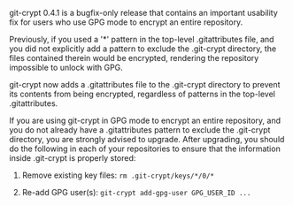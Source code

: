 git-crypt 0.4.1 is a bugfix-only release that contains an important
usability fix for users who use GPG mode to encrypt an entire repository.

Previously, if you used a '*' pattern in the top-level .gitattributes
file, and you did not explicitly add a pattern to exclude the .git-crypt
directory, the files contained therein would be encrypted, rendering
the repository impossible to unlock with GPG.

git-crypt now adds a .gitattributes file to the .git-crypt directory
to prevent its contents from being encrypted, regardless of patterns in
the top-level .gitattributes.

If you are using git-crypt in GPG mode to encrypt an entire repository,
and you do not already have a .gitattributes pattern to exclude the
.git-crypt directory, you are strongly advised to upgrade.  After
upgrading, you should do the following in each of your repositories to
ensure that the information inside .git-crypt is properly stored:

1. Remove existing key files: `rm .git-crypt/keys/*/0/*`

2. Re-add GPG user(s): `git-crypt add-gpg-user GPG_USER_ID ...`
